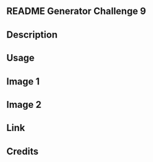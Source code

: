 ## README Generator Challenge 9

## Description

## Usage

## Image 1

## Image 2

## Link

## Credits
